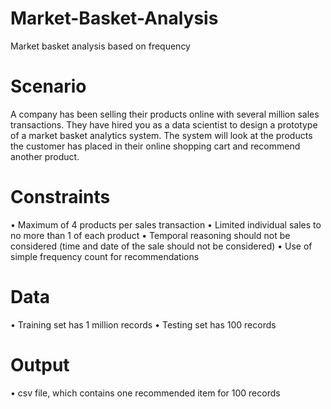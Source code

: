 # Market-Basket-Analysis

Market basket analysis based on frequency

# Scenario

A company has been selling their products online with several million sales transactions. They have hired you as a data scientist to design a prototype of a market basket analytics system. The system will look at the products the customer has placed in their online shopping cart and recommend another product.

# Constraints
• Maximum of 4 products per sales transaction
• Limited individual sales to no more than 1 of each product
• Temporal reasoning should not be considered (time and date of the sale should not be considered)
• Use of simple frequency count for recommendations

# Data
• Training set has 1 million records
• Testing set has 100 records

# Output
• csv file, which contains one recommended item for 100 records

